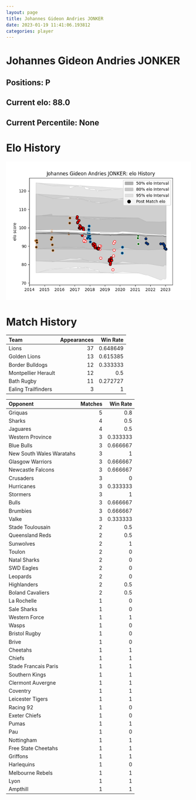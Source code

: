 ```yaml
---  
layout: page  
title: Johannes Gideon Andries JONKER  
date: 2023-01-19 11:41:06.193812  
categories: player  
---
```

# Johannes Gideon Andries JONKER

## Positions: P

## Current elo: 88.0

## Current Percentile: None

# Elo History


![elo history](history_JohannesGideonAndriesJONKER.png)
# Match History


| Team                |   Appearances |   Win Rate |
|:--------------------|--------------:|-----------:|
| Lions               |            37 |   0.648649 |
| Golden Lions        |            13 |   0.615385 |
| Border Bulldogs     |            12 |   0.333333 |
| Montpellier Herault |            12 |   0.5      |
| Bath Rugby          |            11 |   0.272727 |
| Ealing Trailfinders |             3 |   1        |

| Opponent                 |   Matches |   Win Rate |
|:-------------------------|----------:|-----------:|
| Griquas                  |         5 |   0.8      |
| Sharks                   |         4 |   0.5      |
| Jaguares                 |         4 |   0.5      |
| Western Province         |         3 |   0.333333 |
| Blue Bulls               |         3 |   0.666667 |
| New South Wales Waratahs |         3 |   1        |
| Glasgow Warriors         |         3 |   0.666667 |
| Newcastle Falcons        |         3 |   0.666667 |
| Crusaders                |         3 |   0        |
| Hurricanes               |         3 |   0.333333 |
| Stormers                 |         3 |   1        |
| Bulls                    |         3 |   0.666667 |
| Brumbies                 |         3 |   0.666667 |
| Valke                    |         3 |   0.333333 |
| Stade Toulousain         |         2 |   0.5      |
| Queensland Reds          |         2 |   0.5      |
| Sunwolves                |         2 |   1        |
| Toulon                   |         2 |   0        |
| Natal Sharks             |         2 |   0        |
| SWD Eagles               |         2 |   0        |
| Leopards                 |         2 |   0        |
| Highlanders              |         2 |   0.5      |
| Boland Cavaliers         |         2 |   0.5      |
| La Rochelle              |         1 |   0        |
| Sale Sharks              |         1 |   0        |
| Western Force            |         1 |   1        |
| Wasps                    |         1 |   0        |
| Bristol Rugby            |         1 |   0        |
| Brive                    |         1 |   0        |
| Cheetahs                 |         1 |   1        |
| Chiefs                   |         1 |   1        |
| Stade Francais Paris     |         1 |   1        |
| Southern Kings           |         1 |   1        |
| Clermont Auvergne        |         1 |   1        |
| Coventry                 |         1 |   1        |
| Leicester Tigers         |         1 |   1        |
| Racing 92                |         1 |   0        |
| Exeter Chiefs            |         1 |   0        |
| Pumas                    |         1 |   1        |
| Pau                      |         1 |   0        |
| Nottingham               |         1 |   1        |
| Free State Cheetahs      |         1 |   1        |
| Griffons                 |         1 |   1        |
| Harlequins               |         1 |   0        |
| Melbourne Rebels         |         1 |   1        |
| Lyon                     |         1 |   1        |
| Ampthill                 |         1 |   1        |